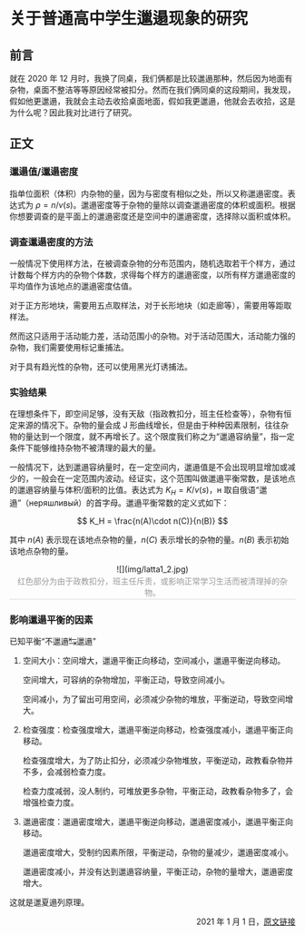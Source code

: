 # 关于普通高中学生邋遢现象的研究
## 前言
就在 2020 年 12 月时，我换了同桌，我们俩都是比较邋遢那种，然后因为地面有杂物，桌面不整洁等等原因经常被扣分。然而在我们俩同桌的这段期间，我发现，假如他更邋遢，我就会主动去收拾桌面地面，假如我更邋遢，他就会去收拾，这是为什么呢？因此我对比进行了研究。

## 正文
### 邋遢值/邋遢密度
指单位面积（体积）内杂物的量，因为与密度有相似之处，所以又称邋遢密度。表达式为 $\rho=n/v(s)$。邋遢密度等于杂物的量除以调查邋遢密度的体积或面积。根据你想要调查的是平面上的邋遢密度还是空间中的邋遢密度，选择除以面积或体积。

### 调查邋遢密度的方法
一般情况下使用样方法，在被调查杂物的分布范围内，随机选取若干个样方，通过计数每个样方内的杂物个体数，求得每个样方的邋遢密度，以所有样方邋遢密度的平均值作为该地点的邋遢密度估值。

对于正方形地块，需要用五点取样法，对于长形地块（如走廊等），需要用等距取样法。

然而这只适用于活动能力差，活动范围小的杂物。对于活动范围大，活动能力强的杂物，我们需要使用标记重捕法。

对于具有趋光性的杂物，还可以使用黑光灯诱捕法。

### 实验结果
在理想条件下，即空间足够，没有天敌（指政教扣分，班主任检查等），杂物有恒定来源的情况下。杂物的量会成 J 形曲线增长，但是由于种种因素限制，往往杂物的量达到一个限度，就不再增长了。这个限度我们称之为“邋遢容纳量”，指一定条件下能够维持杂物不被清理的最大的量。

一般情况下，达到邋遢容纳量时，在一定空间内，邋遢值是不会出现明显增加或减少的，一般会在一定范围内波动。经证实，这个范围叫做邋遢平衡常数，是该地点的邋遢容纳量与体积/面积的比值。表达式为 $K_H=K/v(s)$，н 取自俄语“邋遢”（неряшливый）的首字母。邋遢平衡常数的定义式如下：

$$
K_H = \frac{n(A)\cdot n(C)}{n(B)}
$$

其中 $n(A)$ 表示现在该地点杂物的量，$n(C)$ 表示增长的杂物的量。$n(B)$ 表示初始该地点杂物的量。

<center>
	![](img/latta1_2.jpg)
	<br>
    <div style="color:orange; border-bottom: 1px solid #d9d9d9;
    display: inline-block; color: #999; padding: 2px;">
    红色部分为由于政教扣分，班主任斥责，或影响正常学习生活而被清理掉的杂物。
  	</div>
</center>

### 影响邋遢平衡的因素
已知平衡“不邋遢↹邋遢”

1. 空间大小：空间增大，邋遢平衡正向移动，空间减小，邋遢平衡逆向移动。
	
	空间增大，可容纳的杂物增加，平衡正动，导致空间减小。

	空间减小，为了留出可用空间，必须减少杂物的堆放，平衡逆动，导致空间增大。

2. 检查强度：检查强度增大，邋遢平衡逆向移动，检查强度减小，邋遢平衡正向移动。

	检查强度增大，为了防止扣分，必须减少杂物堆放，平衡逆动，政教看杂物并不多，会减弱检查力度。

	检查力度减弱，没人制约，可堆放更多杂物，平衡正动，政教看杂物多了，会增强检查力度。

3. 邋遢密度：邋遢密度增大，邋遢平衡逆向移动，邋遢密度减小，邋遢平衡正向移动。

	邋遢密度增大，受制约因素所限，平衡逆动，杂物的量减少，邋遢密度减小。

	邋遢密度减小，并没有达到邋遢容纳量，平衡正动，杂物的量增大，邋遢密度增大。

这就是邋夏遢列原理。

<p align="right">2021 年 1 月 1 日，<a href="https://tieba.baidu.com/p/7176701454">原文链接</a></p>
